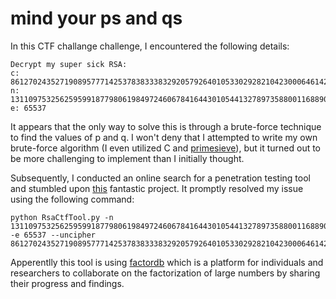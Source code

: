 # mind your ps and qs

In this CTF challange challenge, I encountered the following details:
```
Decrypt my super sick RSA:
c: 861270243527190895777142537838333832920579264010533029282104230006461420086153423
n: 1311097532562595991877980619849724606784164430105441327897358800116889057763413423
e: 65537
```
It appears that the only way to solve this is through a brute-force technique to find the values of p and q. I won't deny that I attempted to write my own brute-force algorithm (I even utilized C and [primesieve](https://github.com/kimwalisch/primesieve)), but it turned out to be more challenging to implement than I initially thought.

Subsequently, I conducted an online search for a penetration testing tool and stumbled upon [this](https://github.com/RsaCtfTool/RsaCtfTool) fantastic project. It promptly resolved my issue using the following command:
```
python RsaCtfTool.py -n 1311097532562595991877980619849724606784164430105441327897358800116889057763413423 -e 65537 --uncipher 861270243527190895777142537838333832920579264010533029282104230006461420086153423
```
Apperentlly this tool is using [factordb](http://factordb.com/res.php) which is a platform for individuals and researchers to collaborate on the factorization of large numbers by sharing their progress and findings.
